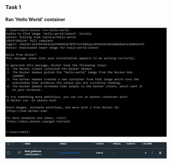 ### Task 1

#### Ran 'Hello World' container


![](Images/hello_world_1.JPG)


![](Images/hello_world_container.JPG)

